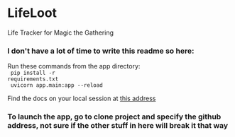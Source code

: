 # LifeLoot
Life Tracker for Magic the Gathering


<h3>I don't have a lot of time to write this readme so here:</h3>

Run these commands from the app directory:
<br>
<code>
  pip install -r requirements.txt
</code>
<br>
<code>
  uvicorn app.main:app --reload
</code>

Find the docs on your local session at [this address](http://localhost:8000/docs)


<h3>To launch the app, go to clone project and specify the github address, not sure if the other stuff in here will break it that way<h3>
